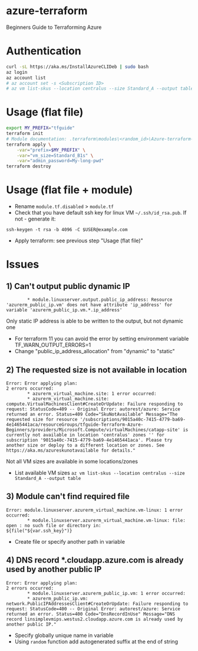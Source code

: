 # azure-terraform
Beginners Guide to Terraforming Azure

# Authentication
```bash
curl -sL https://aka.ms/InstallAzureCLIDeb | sudo bash
az login
az account list
# az account set -s <Subscription ID>
# az vm list-skus --location centralus --size Standard_A --output table
```

# Usage (flat file)
```bash
export MY_PREFIX="tfguide"
terraform init
# Module documentation: .terraform\modules\<random_id>\Azure-terraform-azurerm-compute-5b4096c\README.md
terraform apply \
	-var="prefix=$MY_PREFIX" \
	-var="vm_size=Standard_B1s" \
	-var="admin_password=My-long-pwd"
terraform destroy
```

# Usage (flat file + module)
- Rename `module.tf.disabled` > `module.tf`
- Check that you have default ssh key for linux VM `~/.ssh/id_rsa.pub`. If not - generate it:
```
ssh-keygen -t rsa -b 4096 -C $USER@example.com
```
- Apply terraform: see previous step "Usage (flat file)"

# Issues
## 1) Can't output public dynamic IP
```
        * module.linuxserver.output.public_ip_address: Resource 'azurerm_public_ip.vm' does not have attribute 'ip_address' for variable 'azurerm_public_ip.vm.*.ip_address'
```
Only static IP address is able to be written to the output, but not dynamic one
- For terraform 11 you can avoid the error by setting environment variable TF_WARN_OUTPUT_ERRORS=1
- Change "public_ip_address_allocation" from "dynamic" to "static"
## 2) The requested size is not available in location
```
Error: Error applying plan:
2 errors occurred:
        * azurerm_virtual_machine.site: 1 error occurred:
        * azurerm_virtual_machine.site: compute.VirtualMachinesClient#CreateOrUpdate: Failure responding to request: StatusCode=409 -- Original Error: autorest/azure: Service returned an error. Status=409 Code="SkuNotAvailable" Message="The requested size for resource '/subscriptions/9015a40c-7415-4779-ba69-4e1465441aca/resourceGroups/tfguide-Terraform-Azure-Beginners/providers/Microsoft.Compute/virtualMachines/catapp-site' is currently not available in location 'centralus' zones '' for subscription '9015a40c-7415-4779-ba69-4e1465441aca'. Please try another size or deploy to a different location or zones. See https://aka.ms/azureskunotavailable for details."
```
Not all VM sizes are available in some locations/zones
- List available VM sizes `az vm list-skus --location centralus --size Standard_A --output table`
## 3) Module can't find required file
```
Error: module.linuxserver.azurerm_virtual_machine.vm-linux: 1 error occurred:
        * module.linuxserver.azurerm_virtual_machine.vm-linux: file: open : no such file or directory in:
${file("${var.ssh_key}")}
```
- Create file or specify another path in variable
## 4) DNS record *.cloudapp.azure.com is already used by another public IP
```
Error: Error applying plan:
2 errors occurred:
        * module.linuxserver.azurerm_public_ip.vm: 1 error occurred:
        * azurerm_public_ip.vm: network.PublicIPAddressesClient#CreateOrUpdate: Failure responding to request: StatusCode=400 -- Original Error: autorest/azure: Service returned an error. Status=400 Code="DnsRecordInUse" Message="DNS record linsimplevmips.westus2.cloudapp.azure.com is already used by another public IP." 
```
- Specify globally unique name in variable
- Using `random` function add autogenerated suffix at the end of string
